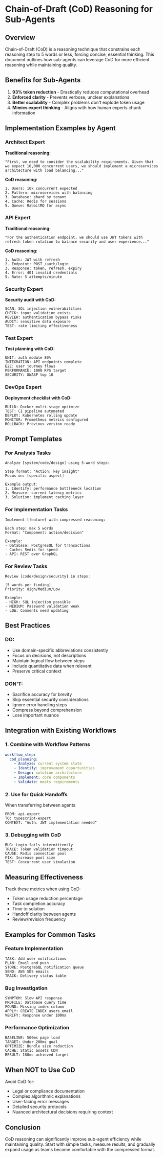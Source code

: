 # Chain-of-Draft (CoD) Reasoning for Sub-Agents

## Overview

Chain-of-Draft (CoD) is a reasoning technique that constrains each reasoning step to 5 words or less, forcing concise, essential thinking. This document outlines how sub-agents can leverage CoD for more efficient reasoning while maintaining quality.

## Benefits for Sub-Agents

1. **93% token reduction** - Drastically reduces computational overhead
2. **Enforced clarity** - Prevents verbose, unclear explanations
3. **Better scalability** - Complex problems don't explode token usage
4. **Mimics expert thinking** - Aligns with how human experts chunk information

## Implementation Examples by Agent

### Architect Expert

**Traditional reasoning:**
```
"First, we need to consider the scalability requirements. Given that we expect 10,000 concurrent users, we should implement a microservices architecture with load balancing..."
```

**CoD reasoning:**
```
1. Users: 10k concurrent expected
2. Pattern: microservices with balancing
3. Database: shard by tenant
4. Cache: Redis for sessions
5. Queue: RabbitMQ for async
```

### API Expert

**Traditional reasoning:**
```
"For the authentication endpoint, we should use JWT tokens with refresh token rotation to balance security and user experience..."
```

**CoD reasoning:**
```
1. Auth: JWT with refresh
2. Endpoint: POST /auth/login
3. Response: token, refresh, expiry
4. Error: 401 invalid credentials
5. Rate: 5 attempts/minute
```

### Security Expert

**Security audit with CoD:**
```
SCAN: SQL injection vulnerabilities
CHECK: input validation exists
REVIEW: authentication bypass risks
AUDIT: sensitive data exposure
TEST: rate limiting effectiveness
```

### Test Expert

**Test planning with CoD:**
```
UNIT: auth module 80%
INTEGRATION: API endpoints complete
E2E: user journey flows
PERFORMANCE: 1000 RPS target
SECURITY: OWASP top 10
```

### DevOps Expert

**Deployment checklist with CoD:**
```
BUILD: Docker multi-stage optimize
TEST: CI pipeline automated
DEPLOY: Kubernetes rolling update
MONITOR: Prometheus metrics configured
ROLLBACK: Previous version ready
```

## Prompt Templates

### For Analysis Tasks
```
Analyze [system/code/design] using 5-word steps:

Step format: "Action: key insight"
Focus on: [specific aspect]

Example output:
1. Identify: performance bottleneck location
2. Measure: current latency metrics
3. Solution: implement caching layer
```

### For Implementation Tasks
```
Implement [feature] with compressed reasoning:

Each step: max 5 words
Format: "Component: action/decision"

Example:
- Database: PostgreSQL for transactions
- Cache: Redis for speed
- API: REST over GraphQL
```

### For Review Tasks
```
Review [code/design/security] in steps:

[5 words per finding]
Priority: High/Medium/Low

Example:
- HIGH: SQL injection possible
- MEDIUM: Password validation weak
- LOW: Comments need updating
```

## Best Practices

### DO:
- Use domain-specific abbreviations consistently
- Focus on decisions, not descriptions
- Maintain logical flow between steps
- Include quantitative data when relevant
- Preserve critical context

### DON'T:
- Sacrifice accuracy for brevity
- Skip essential security considerations
- Ignore error handling steps
- Compress beyond comprehension
- Lose important nuance

## Integration with Existing Workflows

### 1. Combine with Workflow Patterns
```yaml
workflow_step:
  cod_planning:
    - Analyze: current system state
    - Identify: improvement opportunities  
    - Design: solution architecture
    - Implement: core components
    - Validate: meets requirements
```

### 2. Use for Quick Handoffs
When transferring between agents:
```
FROM: api-expert
TO: typescript-expert
CONTEXT: "Auth: JWT implementation needed"
```

### 3. Debugging with CoD
```
BUG: Login fails intermittently
TRACE: Token validation timeout
CAUSE: Redis connection pool
FIX: Increase pool size
TEST: Concurrent user simulation
```

## Measuring Effectiveness

Track these metrics when using CoD:
- Token usage reduction percentage
- Task completion accuracy
- Time to solution
- Handoff clarity between agents
- Review/revision frequency

## Examples for Common Tasks

### Feature Implementation
```
TASK: Add user notifications
PLAN: Email and push
STORE: PostgreSQL notification queue  
SEND: AWS SES emails
TRACK: Delivery status table
```

### Bug Investigation
```
SYMPTOM: Slow API response
PROFILE: Database query time
FOUND: Missing index column
APPLY: CREATE INDEX users_email
VERIFY: Response under 100ms
```

### Performance Optimization
```
BASELINE: 500ms page load
TARGET: Under 200ms goal
OPTIMIZE: Bundle size reduction
CACHE: Static assets CDN
RESULT: 180ms achieved target
```

## When NOT to Use CoD

Avoid CoD for:
- Legal or compliance documentation
- Complex algorithmic explanations
- User-facing error messages
- Detailed security protocols
- Nuanced architectural decisions requiring context

## Conclusion

CoD reasoning can significantly improve sub-agent efficiency while maintaining quality. Start with simple tasks, measure results, and gradually expand usage as teams become comfortable with the compressed format.